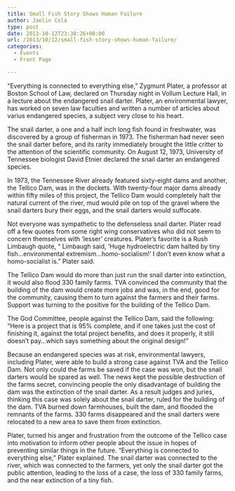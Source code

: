 ```yaml
---
title: Small Fish Story Shows Human Failure
author: Jaelin Cola
type: post
date: 2013-10-12T23:38:26+00:00
url: /2013/10/12/small-fish-story-shows-human-failure/
categories:
  - Events
  - Front Page

---
```

“Everything is connected to everything else,” Zygmunt Plater, a professor at Boston School of Law, declared on Thursday night in Vollum Lecture Hall, in a lecture about the endangered snail darter. Plater, an environmental lawyer, has worked on seven law faculties and written a number of articles about varius endangered species, a subject very close to his heart.

The snail darter, a one and a half inch long fish found in freshwater, was discovered by a group of fisherman in 1973. The fisherman had never seen the snail darter before, and its rarity immediately brought the little critter to the attention of the scientific community. On August 12, 1973, University of Tennessee biologist David Etnier declared the snail darter an endangered species.

In 1973, the Tennessee River already featured sixty-eight dams and another, the Tellico Dam, was in the dockets. With twenty-four major dams already within fifty miles of this project, the Tellico Dam would completely halt the natural current of the river, mud would pile on top of the gravel where the snail darters bury their eggs, and the snail darters would suffocate.

Not everyone was sympathetic to the defenseless snail darter. Plater read off a few quotes from some right wing conservatives who did not seem to concern themselves with ‘lesser’ creatures. Plater’s favorite is a Rush Limbaugh quote, “ Limbaugh said, ‘Huge hydroelectric dam halted by tiny fish…environmental extremism…homo-socialism!’ I don’t even know what a homo-socialist is.” Plater said.

The Tellico Dam would do more than just run the snail darter into extinction, it would also flood 330 family farms. TVA convinced the community that the building of the dam would create more jobs and was, in the end, good for the community, causing them to turn against the farmers and their farms. Support was turning to the positive for the building of the Tellico Dam.

The God Committee, people against the Tellico Dam, said the following: “Here is a project that is 95% complete, and if one takes just the cost of finishing it, against the total project benefits, and does it properly, it still doesn’t pay…which says something about the original design!”

Because an endangered species was at risk, environmental lawyers, including Plater, were able to build a strong case against TVA and the Tellico Dam. Not only could the farms be saved if the case was won, but the snail darters would be spared as well. The news kept the possible destruction of the farms secret, convincing people the only disadvantage of building the dam was the extinction of the snail darter. As a result judges and juries, thinking this case was solely about the snail darter, ruled for the building of the dam. TVA burned down farmhouses, built the dam, and flooded the remnants of the farms. 330 farms disappeared and the snail darters were relocated to a new area to save them from extinction.

Plater, turned his anger and frustration from the outcome of the Tellico case into motivation to inform other people about the issue in hopes of preventing similar things in the future. “Everything is connected to everything else,” Plater explained. The snail darter was connected to the river, which was connected to the farmers, yet only the snail darter got the public attention, leading to the loss of a case, the loss of 330 family farms, and the near extinction of a tiny fish.